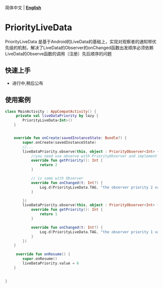 简体中文 | **[English](README.md)**

# PriorityLiveData

PriorityLiveData 是基于Android的LiveData的基础上，实现对观察者的通知带优先级的机制，解决了LiveData的Observer的onChanged函数出发顺序必须依赖LiveData的Observe函数的调用（注册）先后顺序的问题


## 快速上手

* 进行中,稍后公布

## 使用案例

```kotlin
class MainActivity : AppCompatActivity() {
     private val liveDataPriority by lazy {
        PriorityLiveData<Int>()
    }


    override fun onCreate(savedInstanceState: Bundle?) {
        super.onCreate(savedInstanceState)
        //...
        liveDataPriority.observe(this, object : PriorityObserver<Int> {
            //you need use observe with PriorityObserver and implement getPriority() function
            override fun getPriority(): Int {
                return 2
            }

            // is same with Observer
            override fun onChanged(t: Int?) {
                Log.d(PriorityLiveData.TAG, "the observer priority 2 value is $t")
            }

        })
        liveDataPriority.observe(this, object : PriorityObserver<Int> {
            override fun getPriority(): Int {
                return 1
            }

            override fun onChanged(t: Int?) {
                Log.d(PriorityLiveData.TAG, "the observer priority 1 value is $t")
            }
        })
    }

     override fun onResume() {
        super.onResume()
        liveDataPriority.value = 6
    }
     

}
```